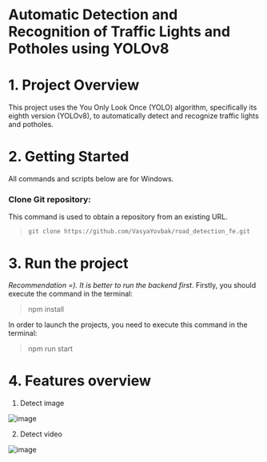 # Automatic Detection and Recognition of Traffic Lights and Potholes using YOLOv8
# 1. Project Overview
This project uses the You Only Look Once (YOLO) algorithm, specifically its eighth version (YOLOv8), to automatically detect and recognize traffic lights and potholes.
# 2. Getting Started
All commands and scripts below are for Windows.
### Clone Git repository:
This command is used to obtain a repository from an existing URL.
>     git clone https://github.com/VasyaYovbak/road_detection_fe.git
# 3. Run the project
*Recommendation =). It is better to run the backend first*. 
Firstly, you should execute the command in the terminal:
>    npm install 

In order to launch the projects, you need to execute this command in the terminal:

>    npm run start
# 4. Features overview
1. Detect image

![image](https://github.com/VasyaYovbak/road_detection_fe/assets/90958528/07d90cbe-f9cb-4760-b3bb-0d8a8b98f76a)

2. Detect video

![image](https://github.com/VasyaYovbak/road_detection_fe/assets/90958528/05844abc-921e-4baa-a7eb-34e5ccfa3e4a)
